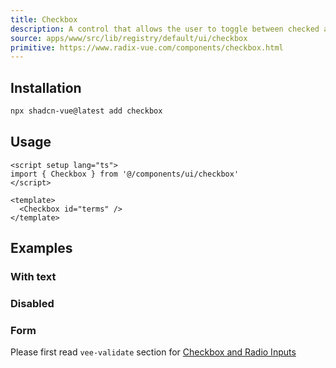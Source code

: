```yaml
---
title: Checkbox
description: A control that allows the user to toggle between checked and not checked.
source: apps/www/src/lib/registry/default/ui/checkbox 
primitive: https://www.radix-vue.com/components/checkbox.html
---
```



<ComponentPreview name="CheckboxDemo"  /> 


## Installation
 

```bash
npx shadcn-vue@latest add checkbox
``` 

## Usage

```vue
<script setup lang="ts">
import { Checkbox } from '@/components/ui/checkbox'
</script>

<template>
  <Checkbox id="terms" />
</template>
```

## Examples

### With text

<ComponentPreview name="CheckboxWithText" />

### Disabled

<ComponentPreview name="CheckboxDisabled"  />

### Form

Please first read `vee-validate` section for [Checkbox and Radio Inputs](https://vee-validate.logaretm.com/v4/examples/checkboxes-and-radio/)

<ComponentPreview name="CheckboxFormSingle" />

<ComponentPreview name="CheckboxFormMultiple" />
